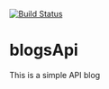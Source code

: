 [![Build Status](https://travis-ci.org/hadijahkyampeire/blog-API.svg?branch=master)](https://travis-ci.org/hadijahkyampeire/blog-API)
# blogsApi
This is a simple API blog
